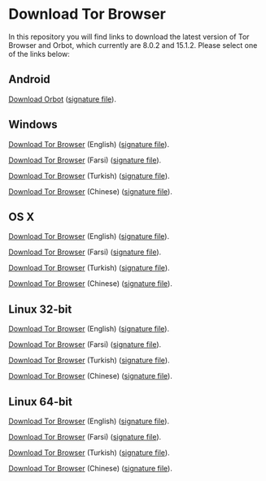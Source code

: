 # Download Tor Browser

In this repository you will find links to download the latest version of
Tor Browser and Orbot, which currently are 8.0.2 and 15.1.2. Please select one of the links below:

## Android
[Download Orbot](https://github.com/TheTorProject/gettorbrowser/releases/download/v15.1.2/Orbot-v15.1.2.apk) ([signature file](https://github.com/TheTorProject/gettorbrowser/releases/download/v15.1.2/Orbot-v15.1.2.apk.asc)).

## Windows
[Download Tor Browser](https://github.com/TheTorProject/gettorbrowser/releases/download/v8.0.2/torbrowser-install-8.0.2_en-US.exe) (English) ([signature file](https://github.com/TheTorProject/gettorbrowser/releases/download/v8.0.2/torbrowser-install-8.0.2_en-US.exe.asc)).

[Download Tor Browser](https://github.com/TheTorProject/gettorbrowser/releases/download/v8.0.2/torbrowser-install-8.0.2_fa.exe) (Farsi) ([signature file](https://github.com/TheTorProject/gettorbrowser/releases/download/v8.0.2/torbrowser-install-8.0.2_fa.exe.asc)).

[Download Tor Browser](https://github.com/TheTorProject/gettorbrowser/releases/download/v8.0.2/torbrowser-install-8.0.2_tr.exe) (Turkish) ([signature file](https://github.com/TheTorProject/gettorbrowser/releases/download/v8.0.2/torbrowser-install-8.0.2_tr.exe.asc)).

[Download Tor Browser](https://github.com/TheTorProject/gettorbrowser/releases/download/v8.0.2/torbrowser-install-8.0.2_zh-CN.exe) (Chinese) ([signature file](https://github.com/TheTorProject/gettorbrowser/releases/download/v8.0.2/torbrowser-install-8.0.2_zh-CN.exe.asc)).

## OS X
[Download Tor Browser](https://github.com/TheTorProject/gettorbrowser/releases/download/v8.0.2/TorBrowser-8.0.2-osx64_en-US.dmg) (English) ([signature file](https://github.com/TheTorProject/gettorbrowser/releases/download/v8.0.2/TorBrowser-8.0.2-osx64_en-US.dmg.asc)).

[Download Tor Browser](https://github.com/TheTorProject/gettorbrowser/releases/download/v8.0.2/TorBrowser-8.0.2-osx64_fa.dmg) (Farsi) ([signature file](https://github.com/TheTorProject/gettorbrowser/releases/download/v8.0.2/TorBrowser-8.0.2-osx64_fa.dmg.asc)).

[Download Tor Browser](https://github.com/TheTorProject/gettorbrowser/releases/download/v8.0.2/TorBrowser-8.0.2-osx64_tr.dmg) (Turkish) ([signature file](https://github.com/TheTorProject/gettorbrowser/releases/download/v8.0.2/TorBrowser-8.0.2-osx64_tr.dmg.asc)).

[Download Tor Browser](https://github.com/TheTorProject/gettorbrowser/releases/download/v8.0.2/TorBrowser-8.0.2-osx64_zh-CN.dmg) (Chinese) ([signature file](https://github.com/TheTorProject/gettorbrowser/releases/download/v8.0.2/TorBrowser-8.0.2-osx64_zh-CN.dmg.asc)).

## Linux 32-bit
[Download Tor Browser](https://github.com/TheTorProject/gettorbrowser/releases/download/v8.0.2/tor-browser-linux32-8.0.2_en-US.tar.xz) (English) ([signature file](https://github.com/TheTorProject/gettorbrowser/releases/download/v8.0.2/tor-browser-linux32-8.0.2_en-US.tar.xz.asc)).

[Download Tor Browser](https://github.com/TheTorProject/gettorbrowser/releases/download/v8.0.2/tor-browser-linux32-8.0.2_fa.tar.xz) (Farsi) ([signature file](https://github.com/TheTorProject/gettorbrowser/releases/download/v8.0.2/tor-browser-linux32-8.0.2_fa.tar.xz.asc)).

[Download Tor Browser](https://github.com/TheTorProject/gettorbrowser/releases/download/v8.0.2/tor-browser-linux32-8.0.2_tr.tar.xz) (Turkish) ([signature file](https://github.com/TheTorProject/gettorbrowser/releases/download/v8.0.2/tor-browser-linux32-8.0.2_tr.tar.xz.asc)).

[Download Tor Browser](https://github.com/TheTorProject/gettorbrowser/releases/download/v8.0.2/tor-browser-linux32-8.0.2_zh-CN.tar.xz) (Chinese) ([signature file](https://github.com/TheTorProject/gettorbrowser/releases/download/v8.0.2/tor-browser-linux32-8.0.2_zh-CN.tar.xz.asc)).

## Linux 64-bit
[Download Tor Browser](
https://github.com/TheTorProject/gettorbrowser/releases/download/v8.0.2/tor-browser-linux64-8.0.2_en-US.tar.xz) (English) ([signature file](https://github.com/TheTorProject/gettorbrowser/releases/download/v8.0.2/tor-browser-linux64-8.0.2_en-US.tar.xz.asc)).

[Download Tor Browser](
https://github.com/TheTorProject/gettorbrowser/releases/download/v8.0.2/tor-browser-linux64-8.0.2_fa.tar.xz) (Farsi) ([signature file](https://github.com/TheTorProject/gettorbrowser/releases/download/v8.0.2/tor-browser-linux64-8.0.2_fa.tar.xz.asc)).

[Download Tor Browser](
https://github.com/TheTorProject/gettorbrowser/releases/download/v8.0.2/tor-browser-linux64-8.0.2_tr.tar.xz) (Turkish) ([signature file](https://github.com/TheTorProject/gettorbrowser/releases/download/v8.0.2/tor-browser-linux64-8.0.2_tr.tar.xz.asc)).

[Download Tor Browser](
https://github.com/TheTorProject/gettorbrowser/releases/download/v8.0.2/tor-browser-linux64-8.0.2_zh-CN.tar.xz) (Chinese) ([signature file](https://github.com/TheTorProject/gettorbrowser/releases/download/v8.0.2/tor-browser-linux64-8.0.2_zh-CN.tar.xz.asc)).

